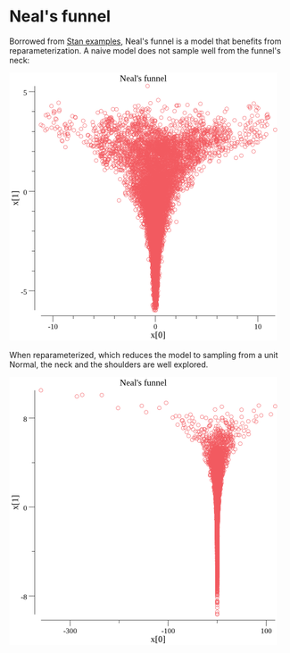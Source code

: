 # Neal's funnel

Borrowed from [Stan
examples](https://github.com/stan-dev/example-models/), Neal's
funnel is a model that benefits from reparameterization. A naive
model does not sample well from the funnel's neck:

![Naive model does not sample well from the neck](funnel-naive.png)

When reparameterized, which reduces the model to sampling from a
unit Normal, the neck and the shoulders are well explored.

![Reparameterized model explores neck and shoulders](funnel-repar.png)

